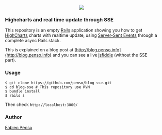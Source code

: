 
<p align="center">
<img 
  src="https://raw.github.com/penso/blog-sse/master/screenshot.png"
/>
</p>

### Highcharts and real time update through SSE

This repository is an empty [Rails](http://www.rubyonrails.org/) application
showing you how to get [HighCharts](http://www.highcharts.com) charts with
realtime update, using [Server-Sent
Events](http://en.wikipedia.org/wiki/Server-sent_events) through a complete
async Rails stack.

This is explained on a blog post at
[http://blog.penso.info](http://blog.penso.info) and you can see a live
[jsfiddle](http://jsfiddle.net/fabienpenso/vPXms/4/) (without the SSE
part).

### Usage

    $ git clone https://github.com/penso/blog-sse.git
    $ cd blog-sse # This repository use RVM
    $ bundle install
    $ rails s

Then check `http://localhost:3000/`

### Author

[Fabien Penso](http://blog.penso.info)
